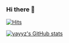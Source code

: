 ### Hi there 👋

<!--
**yayyz/yayyz** is a ✨ _special_ ✨ repository because its `README.md` (this file) appears on your GitHub profile.

Here are some ideas to get you started:

- 🔭 I’m currently working on ...
- 🌱 I’m currently learning ...
- 👯 I’m looking to collaborate on ...
- 🤔 I’m looking for help with ...
- 💬 Ask me about ...
- 📫 How to reach me: ...
- 😄 Pronouns: ...
- ⚡ Fun fact: ...
-->


[![Hits](https://hits.seeyoufarm.com/api/count/incr/badge.svg?url=https%3A%2F%2Fgithub.com%2Fyayyz%2Fhit-counter&count_bg=%23CEC1E7&title_bg=%23555555&icon=&icon_color=%23E7E7E7&title=hits&edge_flat=true)](https://hits.seeyoufarm.com)

[![yayyz's GitHub stats](https://github-readme-stats.vercel.app/api?username=yayyz&count_private=true&show_icons=true&theme=buefy)](https://github.com/anuraghazra/github-readme-stats)
